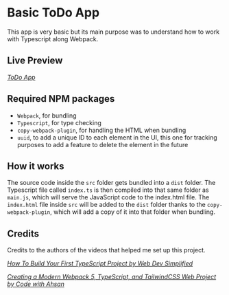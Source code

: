 # Basic ToDo App

This app is very basic but its main purpose was to understand how to work with Typescript along Webpack.

## Live Preview

_[ToDo App](https://playful-pastelito-d60a65.netlify.app/)_

## Required NPM packages

- `Webpack`, for bundling
- `Typescript`, for type checking
- `copy-webpack-plugin`, for handling the HTML when bundling
- `uuid`, to add a unique ID to each element in the UI, this one for tracking purposes to add a feature to delete the element in the future

## How it works

The source code inside the `src` folder gets bundled into a `dist` folder. The Typescript file called `index.ts` is then compiled into that same folder as `main.js`, which will serve the JavaScript code to the index.html file. 
The `index.html` file inside `src` will be added to the `dist` folder thanks to the `copy-webpack-plugin`, which will add a copy of it into that folder when bundling.

## Credits

Credits to the authors of the videos that helped me set up this project.

_[How To Build Your First TypeScript Project by Web Dev Simplified](https://www.youtube.com/watch?v=jBmrduvKl5w)_

_[Creating a Modern Webpack 5, TypeScript, and TailwindCSS Web Project by Code with Ahsan](https://www.youtube.com/watch?v=2JKGGMD4fXk)_
